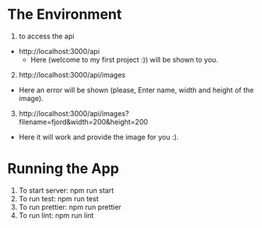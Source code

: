 # The Environment 
1. to access the api
 - http://localhost:3000/api
   - Here (welcome to my first project :)) will be shown to you.
2. http://localhost:3000/api/images
 - Here an error will be shown (please, Enter name, width and height of the image).
3. http://localhost:3000/api/images?filename=fjord&width=200&height=200
 - Here it will work and provide the image for you :).

# Running the App
1. To start server: npm run start
2. To run test: npm run test
3. To run prettier: npm run prettier
4. To run lint: npm run lint
